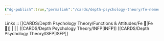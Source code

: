 ```yaml
---
{"dg-publish":true,"permalink":"/cards/depth-psychology-theory/fe-nemesis/","noteIcon":"","created":"2023-01-05T15:02:40.011+01:00","updated":"2023-04-08T10:59:03.987+02:00"}
---
```


Links :: [[CARDS/Depth Psychology Theory/Functions & Attitudes/Fe 💉\|Fe 💉]] |  |  | 
[[CARDS/Depth Psychology Theory/INFP\|INFP]]
[[CARDS/Depth Psychology Theory/ISFP\|ISFP]]
